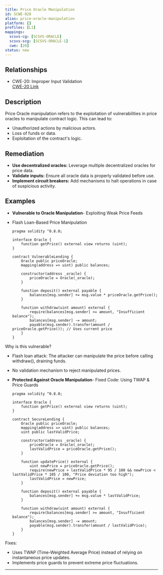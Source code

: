 ```yaml
---
title: Price Oracle Manipulation
id: SCWE-028
alias: price-oracle-manipulation
platform: []
profiles: [L1]
mappings:
  scsvs-cg: [SCSVS-ORACLE]
  scsvs-scg: [SCSVS-ORACLE-1]
  cwe: [20]
status: new
---
```


## Relationships
- CWE-20: Improper Input Validation  
  [CWE-20 Link](https://cwe.mitre.org/data/definitions/20.html)

## Description  
Price Oracle manipulation refers to the exploitation of vulnerabilities in price oracles to manipulate contract logic. This can lead to:
- Unauthorized actions by malicious actors.
- Loss of funds or data.
- Exploitation of the contract's logic.

## Remediation
- **Use decentralized oracles:** Leverage multiple decentralized oracles for price data.
- **Validate inputs:** Ensure all oracle data is properly validated before use.
- **Implement circuit breakers:** Add mechanisms to halt operations in case of suspicious activity.

## Examples
- **Vulnerable to Oracle Manipulation**- Exploiting Weak Price Feeds

- Flash Loan-Based Price Manipulation

    ```solidity
    pragma solidity ^0.8.0;

    interface Oracle {
        function getPrice() external view returns (uint);
    }

    contract VulnerableLending {
        Oracle public priceOracle;
        mapping(address => uint) public balances;

        constructor(address _oracle) {
            priceOracle = Oracle(_oracle);
        }

        function deposit() external payable {
            balances[msg.sender] += msg.value * priceOracle.getPrice();
        }

        function withdraw(uint amount) external {
            require(balances[msg.sender] >= amount, "Insufficient balance");
            balances[msg.sender] -= amount;
            payable(msg.sender).transfer(amount / priceOracle.getPrice()); // Uses current price
        }
    }
    ```

Why is this vulnerable?

- Flash loan attack: The attacker can manipulate the price before calling withdraw(), draining funds.
- No validation mechanism to reject manipulated prices.

- **Protected Against Oracle Manipulation**- Fixed Code: Using TWAP & Price Guards

    ```solidity
    pragma solidity ^0.8.0;

    interface Oracle {
        function getPrice() external view returns (uint);
    }

    contract SecureLending {
        Oracle public priceOracle;
        mapping(address => uint) public balances;
        uint public lastValidPrice;

        constructor(address _oracle) {
            priceOracle = Oracle(_oracle);
            lastValidPrice = priceOracle.getPrice();
        }

        function updatePrice() external {
            uint newPrice = priceOracle.getPrice();
            require(newPrice > lastValidPrice * 95 / 100 && newPrice < lastValidPrice * 105 / 100, "Price deviation too high");
            lastValidPrice = newPrice;
        }

        function deposit() external payable {
            balances[msg.sender] += msg.value * lastValidPrice;
        }

        function withdraw(uint amount) external {
            require(balances[msg.sender] >= amount, "Insufficient balance");
            balances[msg.sender] -= amount;
            payable(msg.sender).transfer(amount / lastValidPrice);
        }
    }
    ```

Fixes:
- Uses TWAP (Time-Weighted Average Price) instead of relying on instantaneous price updates.
- Implements price guards to prevent extreme price fluctuations.
---